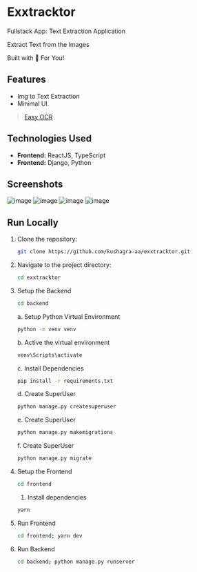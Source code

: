 # Exxtracktor

Fullstack App: Text Extraction Application

Extract Text from the Images

Built with 🤍 For You!

## Features

- Img to Text Extraction
- Minimal UI.

> [Easy OCR](https://github.com/JaidedAI/EasyOCR)

## Technologies Used

- **Frontend:** ReactJS, TypeScript
- **Frontend:** Django, Python

## Screenshots

![image](https://github.com/kushagra-aa/exxtracktor/assets/68841296/13b14aeb-69bc-464b-a12c-ade1ee2ecc03)
![image](https://github.com/kushagra-aa/exxtracktor/assets/68841296/205d2f05-d564-4dea-928e-4313c6b21f2b)
![image](https://github.com/kushagra-aa/exxtracktor/assets/68841296/df851981-e7e0-4759-88ab-eea72f168e6b)
![image](https://github.com/kushagra-aa/exxtracktor/assets/68841296/c09dcb90-3b18-4798-aa96-fcbeae251f80)



## Run Locally

1. Clone the repository:

   ```bash
   git clone https://github.com/kushagra-aa/exxtracktor.git
   ```

2. Navigate to the project directory:

   ```bash
   cd exxtracktor
   ```

3. Setup the Backend

   ```bash
   cd backend
   ```

    a. Setup Python Virtual Environment

    ```bash
    python -m venv venv
    ```

    b. Active the virtual environment

    ```bash
    venv\Scripts\activate
    ```

    c. Install Dependencies

    ```bash
    pip install -r requirements.txt
    ```

    d. Create SuperUser

    ```bash
    python manage.py createsuperuser
    ```

    e. Create SuperUser

    ```bash
    python manage.py makemigrations
    ```

    f. Create SuperUser

    ```bash
    python manage.py migrate
    ```

4. Setup the Frontend

   ```bash
   cd frontend
   ```

    1. Install dependencies

    ```bash
    yarn
    ```

5. Run Frontend

   ```bash
   cd frontend; yarn dev
   ```

6. Run Backend

   ```bash
   cd backend; python manage.py runserver
   ```
